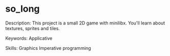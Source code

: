 # so_long
Description:
This project is a small 2D game with minilibx. You'll learn about textures, sprites and tiles.

Keywords:
Applicative

Skills:
Graphics
Imperative programming
